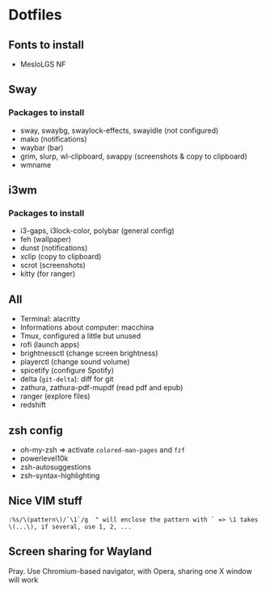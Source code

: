 # Dotfiles

## Fonts to install
* MesloLGS NF

## Sway
### Packages to install
* sway, swaybg, swaylock-effects, swayidle (not configured)
* mako (notifications)
* waybar (bar)
* grim, slurp, wl-clipboard, swappy (screenshots & copy to clipboard)
* wmname

## i3wm
### Packages to install
* i3-gaps, i3lock-color, polybar (general config)
* feh (wallpaper)
* dunst (notifications)
* xclip (copy to clipboard)
* scrot (screenshots)
* kitty (for ranger)

## All
* Terminal: alacritty
* Informations about computer: macchina
* Tmux, configured a little but unused
* rofi (launch apps)
* brightnessctl (change screen brightness)
* playerctl (change sound volume)
* spicetify (configure Spotify)
* delta (`git-delta`): diff for git
* zathura, zathura-pdf-mupdf (read pdf and epub)
* ranger (explore files)
* redshift

## zsh config
* oh-my-zsh => activate `colored-man-pages` and `fzf`
* powerlevel10k
* zsh-autosuggestions
* zsh-syntax-highlighting

## Nice VIM stuff
```
:%s/\(pattern\)/`\1`/g  " will enclose the pattern with ` => \1 takes \(...\), if several, use 1, 2, ...
```

## Screen sharing for Wayland
Pray. Use Chromium-based navigator, with Opera, sharing one X window will work

